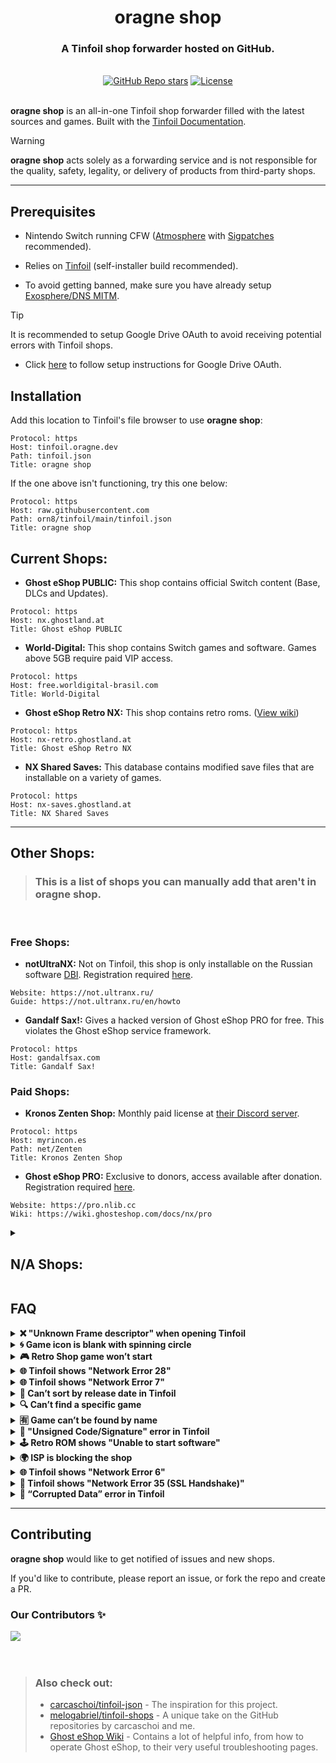 <div align="center">
  <h1 align="center"><strong>oragne shop</strong></h1>
  <h3>A Tinfoil shop forwarder hosted on GitHub.</h3>
</div>

<br/>

<div align="center">
  <a href="https://github.com/orn8/tinfoil/stargazers"><img alt="GitHub Repo stars" src="https://img.shields.io/github/stars/orn8/tinfoil?style=for-the-badge"></a>
  <a href="https://github.com/orn8/tinfoil/blob/main/LICENSE"><img alt="License" src="https://img.shields.io/badge/license-EPLv2-purple?style=for-the-badge"></a>
</div>

<br/>

**oragne shop** is an all-in-one Tinfoil shop forwarder filled with the latest sources and games. Built with the [Tinfoil Documentation](https://blawar.github.io/tinfoil/custom_index/).

> [!WARNING]
> **oragne shop** acts solely as a forwarding service and is not responsible for the quality, safety, legality, or delivery of products from third-party shops.

---

## Prerequisites

* Nintendo Switch running CFW ([Atmosphere](https://github.com/Atmosphere-NX/Atmosphere/releases) with [Sigpatches](https://gbatemp.net/threads/sigpatches-for-atmosphere-hekate-fss0-fusee-package3.571543/) recommended).

* Relies on [Tinfoil](https://tinfoil.io) (self-installer build recommended).

* To avoid getting banned, make sure you have already setup [Exosphere/DNS MITM](https://rentry.org/ExosphereDNSMITM).

> [!TIP]
> It is recommended to setup Google Drive OAuth to avoid receiving potential errors with Tinfoil shops.
> * Click [here](https://rentry.org/reDUMPSHOPOAUTH) to follow setup instructions for Google Drive OAuth.

## Installation

Add this location to Tinfoil's file browser to use **oragne shop**:

```
Protocol: https
Host: tinfoil.oragne.dev
Path: tinfoil.json
Title: oragne shop
```
If the one above isn't functioning, try this one below:
```
Protocol: https
Host: raw.githubusercontent.com
Path: orn8/tinfoil/main/tinfoil.json
Title: oragne shop
```

## Current Shops:

* **Ghost eShop PUBLIC:** This shop contains official Switch content (Base, DLCs and Updates).
```
Protocol: https
Host: nx.ghostland.at
Title: Ghost eShop PUBLIC
```

* **World-Digital:** This shop contains Switch games and software. Games above 5GB require paid VIP access.
```
Protocol: https
Host: free.worldigital-brasil.com
Title: World-Digital
```

* **Ghost eShop Retro NX:** This shop contains retro roms. ([View wiki](https://wiki.ghosteshop.com/docs/nx/retro))
```
Protocol: https
Host: nx-retro.ghostland.at
Title: Ghost eShop Retro NX
```

* **NX Shared Saves:** This database contains modified save files that are installable on a variety of games.
```
Protocol: https
Host: nx-saves.ghostland.at
Title: NX Shared Saves
```

---

## Other Shops:
> ### This is a list of shops you can manually add that aren't in **oragne shop**.

<br/>

### Free Shops:

* **notUltraNX:** Not on Tinfoil, this shop is only installable on the Russian software [DBI](https://github.com/rashevskyv/dbi). Registration required [here](https://not.ultranx.ru/en/register).
```
Website: https://not.ultranx.ru/
Guide: https://not.ultranx.ru/en/howto
```

* **Gandalf Sax!:** Gives a hacked version of Ghost eShop PRO for free. This violates the Ghost eShop service framework.
```
Protocol: https
Host: gandalfsax.com
Title: Gandalf Sax!
```

### Paid Shops:

* **Kronos Zenten Shop:** Monthly paid license at [their Discord server](https://discord.com/invite/kscctYj).
```
Protocol: https
Host: myrincon.es
Path: net/Zenten
Title: Kronos Zenten Shop
```

* **Ghost eShop PRO:** Exclusive to donors, access available after donation. Registration required [here](https://pro.nlib.cc/register).
```
Website: https://pro.nlib.cc
Wiki: https://wiki.ghosteshop.com/docs/nx/pro
```

<details>
<summary><h2>N/A Shops:</h2></summary>

<blockquote>
<h3>This is a backup of shops that have been discontinued or are unavailable.</h3>
</blockquote>

<br/>

<ul><li><strong>Stealth Shop</strong></li></ul>
<pre><code>Protocol: https
Host: stealthshop.cf
Title: Stealth Shop</code></pre>

<ul><li><strong>Pengu Shop</strong></li></ul>
<pre><code>Protocol: https
Host: pengu.us
Title: Pengu Shop</code></pre>

<ul><li><strong>QuotaShop</strong></li></ul>
<pre><code>Protocol: https
Host: quotanx.in
Title: QuotaShop</code></pre>

<ul><li><strong>ReDUMP Shop</strong></li></ul>
<pre><code>Protocol: https
Host: redump.cf
Title: ReDUMP Shop</code></pre>

<ul><li><strong>Voxhost Tinfoil Server</strong></li></ul>
<pre><code>Protocol: https
Host: tinfoilhost.voxhost.fr
Title: Voxhost Tinfoil Server</code></pre>

<ul><li><strong>雷禪商店 Rayzen Shop</strong></li></ul>
<pre><code>Protocol: https
Host: tiny.cc
Path: Rayzen-vip
Title: Rayzen Shop</code></pre>

<ul><li><strong>TITS</strong></li></ul>
<pre><code>Protocol: https
Host: titz.cf
Title: TITS</code></pre>

<ul><li><strong>TITS 2</strong></li></ul>
<pre><code>Protocol: https
Host: tiny.cc
Path: turtleshop
Title: TITS 2</code></pre>

<ul><li><strong>UnderPrivileged Shop</strong></li></ul>
<pre><code>Protocol: https
Host: cdn.discordapp.com
Path: attachments/531350560549634069/902073525370765352/Under.tfl
Title: UnderPrivileged Shop</code></pre>

<ul><li><strong>A-Network Tinfoil Shop</strong></li></ul>
<pre><code>Protocol: nut
Host: a-network.ca
Port: 9000
Username: reddit
Password: reddit
Title: A-Network Tinfoil Shop</code></pre>

<ul><li><strong>PixelShop</strong></li></ul>
<pre><code>Website: https://pixelshop.lol</code></pre>

<ul><li><strong>RetroRom Shop</strong></li></ul>
<pre><code>Website: https://retrorom.shop
Guilded: https://www.guilded.gg/i/kbG8GnPp</code></pre>

<ul><li><strong>Teknik</strong></li></ul>
<pre><code>Discord: https://discord.com/invite/teknik</code></pre>

<ul><li><strong>Biscuit Shop</strong></li></ul>
<pre><code>Discord: https://discord.com/invite/Jx6CdxppM7</code></pre>

<ul><li><strong>LiberaShop</strong></li></ul>
<pre><code>Protocol: https
Host: liberashop.rs
Title: LiberaShop</code></pre>

<ul><li><strong>POCODA Shop</strong></li></ul>
<pre><code>Discord: https://discord.gg/kkKmDNyZgc</code></pre>

<ul><li><strong>GratiSwitch</strong></li></ul>
<pre><code>Website: https://grat.pages.dev
Guilded: https://www.guilded.gg/gratiswitch</code></pre>

<ul><li><strong>UltraNX</strong></li></ul>
<pre><code>Protocol: https
Host: tinfoil.ultranx.ru
Path: tinfoil
Title: UltraNX</code></pre>

<ul><li><strong>Egg Fried Rice Shop</strong></li></ul>
<pre><code>Protocol: https
Host: cyrilz87.net
Title: Egg Fried Rice Shop</code></pre>

</details>

## FAQ

<details>
  <summary><strong>❌ "Unknown Frame descriptor" when opening Tinfoil</strong></summary>
  <blockquote>
    <p>This means your Tinfoil installation is corrupted.</p>
    <ul>
      <li>Delete the Tinfoil forwarder on your main screen.</li>
      <li>Remove the folder: <code>SD:/switch/tinfoil</code></li>
      <li>Open <strong>DBI → TOOLS</strong> and clean up orphaned files.</li>
      <li>Reinstall Tinfoil.</li>
    </ul>
  </blockquote>
</details>

<details>
  <summary><strong>🌀 Game icon is blank with spinning circle</strong></summary>
  <blockquote>
    <p>You're likely on the wrong firmware version.</p>
    <ul>
      <li>Update your Switch to the required firmware version.</li>
    </ul>
  </blockquote>
</details>

<details>
  <summary><strong>🎮 Retro Shop game won’t start</strong></summary>
  <blockquote>
    <p>This can happen for several reasons:</p>
    <ul>
      <li>Your firmware is too new for the forwarders used.</li>
      <li>Retroarch is not installed.</li>
      <li>A required Retroarch core is missing.</li>
    </ul>
    <p><strong>Fixes:</strong></p>
    <ul>
      <li>Downgrade one firmware version (if using emuMMC) or import the ROM directly into Retroarch.</li>
      <li>Install Retroarch via the Homebrew Store.</li>
      <li>Open Retroarch and download the needed core.</li>
    </ul>
  </blockquote>
</details>

<details>
  <summary><strong>🌐 Tinfoil shows "Network Error 28"</strong></summary>
  <blockquote>
    <p><strong>Possible Causes:</strong></p>
    <ul>
      <li>WiFi disabled.</li>
      <li>Incorrect source configuration.</li>
      <li>Shop server is down.</li>
      <li>Slow internet connection.</li>
    </ul>
    <p><strong>Fixes:</strong></p>
    <ul>
      <li>Enable WiFi.</li>
      <li>Check your credentials and source settings.</li>
      <li>Wait for the shop to come back online.</li>
      <li>Try again later.</li>
    </ul>
  </blockquote>
</details>

<details>
  <summary><strong>🌐 Tinfoil shows "Network Error 7"</strong></summary>
  <blockquote>
    <p>Your ISP is blocking access to the shop.</p>
    <ul>
      <li>Use a VPN for your modem or router.</li>
    </ul>
  </blockquote>
</details>

<details>
  <summary><strong>📅 Can’t sort by release date in Tinfoil</strong></summary>
  <blockquote>
    <p>Your database may be corrupted.</p>
    <ul>
      <li>Delete the <strong>DB</strong> folder inside Tinfoil.</li>
      <li>Restart the app.</li>
    </ul>
  </blockquote>
</details>

<details>
  <summary><strong>🔍 Can’t find a specific game</strong></summary>
  <blockquote>
    <p><strong>Tip:</strong></p>
    <ul>
      <li>Highlight <strong>"New Games"</strong> or <strong>"XCI"</strong> and press the <strong>"+"</strong> button.</li>
      <li>Use short keywords (e.g., <em>Mario</em>, <em>Zelda</em>, <em>Pokemon</em>).</li>
    </ul>
  </blockquote>
</details>

<details>
  <summary><strong>🈶 Game can’t be found by name</strong></summary>
  <blockquote>
    <p>It may have an Asian title.</p>
    <ul>
      <li>Go to <strong>"New Games/XCI"</strong>.</li>
      <li>Press <strong>"-"</strong> to search by icon instead.</li>
    </ul>
  </blockquote>
</details>

<details>
  <summary><strong>🚫 "Unsigned Code/Signature" error in Tinfoil</strong></summary>
  <blockquote>
    <p>Some dumps include custom tags—this is safe.</p>
    <ul>
      <li>Enable <strong>"Unsigned Signature"</strong> in settings.</li>
      <li>Use the following code: <code>Up Up Down Down Left Right Left Right B A +</code></li>
    </ul>
  </blockquote>
</details>

<details>
  <summary><strong>🕹️ Retro ROM shows "Unable to start software"</strong></summary>
  <blockquote>
    <ul>
      <li>Update your Switch to the required firmware version.</li>
    </ul>
  </blockquote>
</details>

<details>
  <summary><strong>🌍 ISP is blocking the shop</strong></summary>
  <blockquote>
    <p><strong>Fixes:</strong></p>
    <ul>
      <li>Change DNS settings on your Switch:</li>
      <ul>
        <li>Primary: <code>1.1.1.1</code></li>
        <li>Secondary: <code>8.8.8.8</code></li>
      </ul>
      <li>Or use a VPN.</li>
    </ul>
  </blockquote>
</details>

<details>
  <summary><strong>🌐 Tinfoil shows "Network Error 6"</strong></summary>
  <blockquote>
    <p><strong>Possible Causes:</strong></p>
    <ul>
      <li>Incorrect shop config.</li>
      <li>WiFi is off or not configured.</li>
      <li>DNS settings are wrong.</li>
    </ul>
    <p><strong>Fixes:</strong></p>
    <ul>
      <li>Compare your config with the correct settings.</li>
      <li>Turn WiFi on.</li>
      <li>Set DNS to <strong>Auto</strong>.</li>
    </ul>
  </blockquote>
</details>

<details>
  <summary><strong>🔐 Tinfoil shows "Network Error 35 (SSL Handshake)"</strong></summary>
  <blockquote>
    <p>Your system clock is out of sync.</p>
    <ul>
      <li>Install the Homebrew app <strong>DBI</strong>.</li>
      <li>Use <strong>Tools → Sync Clock via NTP</strong>.</li>
    </ul>
  </blockquote>
</details>

<details>
  <summary><strong>💾 “Corrupted Data” error in Tinfoil</strong></summary>
  <blockquote>
    <p><strong>Causes:</strong></p>
    <ul>
      <li>Damaged sectors on your SD card.</li>
      <li>Corrupted Tinfoil installation.</li>
    </ul>
    <p><strong>Fixes:</strong></p>
    <ul>
      <li>Delete Tinfoil and the <code>SD:/switch/tinfoil</code> folder.</li>
      <li>Reinstall Tinfoil.</li>
      <li>In Hekate: <strong>Console Info → microSD</strong> to check for SD card issues.</li>
    </ul>
  </blockquote>
</details>

---

## Contributing

**oragne shop** would like to get notified of issues and new shops.

If you'd like to contribute, please report an issue, or fork the repo and create a PR.

### Our Contributors ✨

<a href="https://github.com/orn8/tinfoil/graphs/contributors">
  <img src="https://contrib.rocks/image?repo=orn8/tinfoil"/>
</a>

<br/>
<br/>
<br/>

<blockquote>
<h3>Also check out:</h3>

- <a href="https://github.com/carcaschoi/tinfoil-json">carcaschoi/tinfoil-json</a> - The inspiration for this project.
- <a href="https://github.com/melogabriel/tinfoil-shops">melogabriel/tinfoil-shops</a> - A unique take on the GitHub repositories by carcaschoi and me.
- <a href="https://wiki.ghosteshop.com/docs/category/nx--nintendo-switch">Ghost eShop Wiki</a> - Contains a lot of helpful info, from how to operate Ghost eShop, to their very useful troubleshooting pages.
</blockquote>
